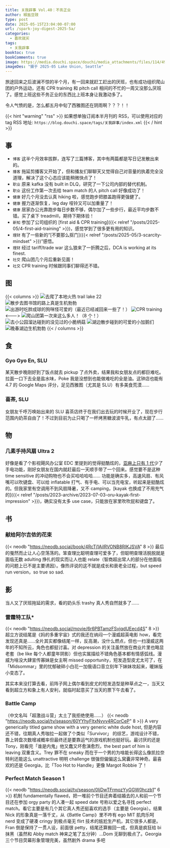 ```yaml
---
title: 关我辟事 Vol.40：不务正业
author: 椒盐豆豉
type: post
date: 2025-05-15T23:04:00-07:00
url: /spark-joy-digest-2025-5a/
categories:
  - 喜欢就买
tags:
  - 关我辟事
booktoc: true
bookComments: true
image: https://media.douchi.space/douchi/media_attachments/files/114/498/619/188/760/349/original/61dbf6677bd9ac28.png
imageDes: "摄于 2025-05 Lake Union, Seattle"
---
```


旅途回来之后波澜不惊的半个月，有一回来就赶工赶出的厌班，也有成功组织爬山团的户外运动，还有 CPR training 和 pitch call 相间的不忙的一周又没那么厌班了。感觉上班这些不务正业的东西比上班本身让我激动多了。

令人气愤的是，怎么都五月中旬了西雅图还在阴雨啊？？？！！

<!--more-->
{{< hint "warning" "rss" >}}
如果想单独订阅本半月刊的 RSS，可以使用对应的 tag RSS 地址:
`https://blog.douchi.space/tags/关我辟事/index.xml`
{{< / hint >}}

## 事
- `博客` 这半个月效率拔群，连写了三篇博客，其中有两篇都是写日记发散出来的。
- `播客` 拖延剪播客又开始了，但和播友们聊聊天又觉得自己对音量的执着完全没道理，解决了这个心态应该能稍微快点了！
- `职业` 原来 kafka 没有 built in DLQ，研究了一下公司内部的替代机制。
- `职业` 这份工作第一次去给 team match 的人 pitch call 好像成功了！
- `健康` 好几个月没去认真 hiking 啦，感觉跑步把膝盖跑得更强健了。
- `健康` 握力逐渐恢复，leg day 哑铃又可以加重量了！
- `健康` 居家办公光靠跑步每日步数不够，偶尔加了一些步行，最近平均步数不错。买了桌下 treadmill，期待下期体验！
- `新知` 参加了公司组织的 [first aid & CPR training]({{< relref "/posts/2025-05/4-first-aid-training" >}})，感觉学到了很多更有用的知识。
- `理财` 有了一些新的“[不要那么抠门]({{< relref "/posts/2025-05/3-scarcity-mindset" >}})”感悟。
- `理财` 经过 tariff/trade war 这么狼来了一折腾之后，DCA is working at its finest.
- `社交` 爬山团几个月后重新见面！
- `社交` CPR training 时候跟同事们聊得还不错。

## 图
{{< columns >}}
![去爬了本地火热 trail lake 22](https://media.douchi.space/douchi/media_attachments/files/114/487/707/744/557/728/original/21bcdeda2f51fff0.png)
![散步去图书馆的路上真是生机勃勃](https://media.douchi.space/douchi/media_attachments/files/114/482/259/796/534/960/original/e83267b24661770d.png)
![出游时吃胖成球的狗咪怪可爱的（最近已经减回来一些了！）](https://media.douchi.space/douchi/media_attachments/files/114/459/047/394/769/929/original/86f54df05580f390.jpg)
![CPR training](https://media.douchi.space/douchi/media_attachments/files/114/503/256/458/358/302/original/786bb7e393a6e69d.jpg)
<--->
![爬山团第一次来这么多人！（8 个！）](https://media.douchi.space/douchi/media_attachments/files/114/487/708/315/053/023/original/92b675e7f1c075c7.png)
![去小公园溜达碰到的没见过的小脆柄菇](https://media.douchi.space/douchi/media_attachments/files/114/493/389/079/116/238/original/332a72433361470a.png)
![湖边散步碰到的可爱的小加鹅们](https://media.douchi.space/douchi/media_attachments/files/114/498/641/428/751/338/original/d7b85f55cbefd608.png)
![晚春湖边生机勃勃](https://media.douchi.space/douchi/media_attachments/files/114/498/637/881/355/170/original/06e42d97a727b24d.png)
{{< / columns >}}

## 食
### Gyo Gyo En, SLU
某天散步晚刚好到了饭点就去 pickup 了点外卖，结果我和女朋友点的都巨难吃。拉面一口下去全是盐水味，Poke 我是没想到也能做难吃的全是油。这钟店也能有 4.7 的 Google Maps 评分，足见西雅图（尤其是 SLU）有多美食荒漠…… 

### 喜茶, SLU
女朋友千呼万唤始出来的 SLU 喜茶店终于在我们出去玩的时候开业了，现在步行范围内奶茶自由了！不过到目前为止只喝了一杯烤黑糖波波牛乳，有点太甜了……  

## 物
### 几素手持风扇 Ultra 2
好像是看了个影视飓风办公室 EDC 里提到的觉得挺酷炫的，[亚麻上只有 1 代](https://amzn.to/4kkSNan)少了手电功能，刚好女朋友在国内就赶最后一天顺手带了一个回来。感觉要不是这种 time sensitive 的冲动购物也不会买哈哈哈哈…… 功能是确实多，高速风扇、有风嘴可以吹键盘、可以给 inflatable 打气、有手电、可以当充电宝，听起来是挺酷炫的。但我家里有空调用不到风扇降暑，又不 camping，[kayak 也换成了不用充气的]({{< relref "/posts/2023-archive/2023-07-03-oru-kayak-first-impression" >}})，确实没有太多 use case，只能放在家里吹吹屁和键盘了。

## 书
### 献给阿尔吉侬的花束
{{< neodb "https://neodb.social/book/4RcTj1AilRVONB8RIKJSVA" 8 >}}
最后的戛然而止让人心空荡荡的。笨查理比聪明查理可爱多了，但聪明查理活脱脱就是面临无数 adulting 挣扎的现实而让人也能 relate（智商超出常人的部分在他面临的问题上已不是主要诱因）。像热评说的这不就是成长和衰老全过程，but speed run version，so true so sad.

## 影
当人又了厌班拖延的需求，看的奶头乐 trashy 真人秀自然就多了…… 
### 雷霆特工队*
{{< neodb "https://neodb.social/movie/6r6PBTamzFSvjqdUEecd4S" 8 >}}
超立方说结尾是《妈的多重宇宙》式的我还在纳闷一个漫威超英电影 how，看完发现还真是……全片其实都像结尾一样，反高潮，没什么燃点，但也一扫漫威这两年的不知所云，角色也都挺讨喜。对 depression 的关注虽然放在商业片里也略显老套（be like 每个人都童年阴影）但也实属描绘不错角色基本都有情感弧线。漫威为啥没大肆宣传寡妹是女主啊 missed opportunity，短发造型皮尤太可了，在「Midsommar」里的忧郁破碎小白花一加俄语口音立刻年下妹妹攻起来，暖妹版小变态了。

其实本来没打算去看，前阵子网上偶尔看到皮尤的短发造型是种草点之一，当天又看到超立方和象上有人安利，就临时起意买了当天的票下午去看了。

### Battle Camp
（中文名叫「超激战斗营」太土了我拒绝使用……）
{{< neodb "https://neodb.social/tv/season/60YYhyFltxNvvv4RCorCeP" 8 >}}
A very generically titled game show with a very generic white dude host, 但是内容还不错，往期真人秀咖拉一起做了个类似「Survivor」 的综艺，游戏设计不错，靠上转盘次数增减概率但最终还是要靠运气的游戏机制也挺好玩。最讨厌的还是 Tony，刚看完「谁是内鬼」他又蠢又坏愈演愈烈，the best part of him is leaving 双重含义。Trey 罪不在 sneaky 而在于一个男的为啥能长得这么像凯拉奈特利还能这么 unattractive 明明 challenge 很强但偏偏这么窝囊非常神奇。最喜欢的还是 Georgia，比「Too Hot to Handle」更像 Margot Robbie 了！

### Perfect Match Season 1
{{< neodb "https://neodb.social/tv/season/0IjDwTFrmozYyGGW0hczb1" 6 >}}
机制 fundamentally flawed，把一堆前个节目还奔着结婚去的人和前一个节目还在参加 orgy party 的人凑一起 speed date 号称以爱之名寻找 perfect match。看它主要是有几个其它真人秀还挺喜欢的选手（主要是 Georgia）。结果 Nick 的形象真是一落千丈，从《Battle Camp》里不咋有 ego MIT 肌肉乐呵 nerd 变成了硬凑 cringy 到极点毫无 flirt 技术的尴尬生产机，其它很多人都是。Fran 倒是保持了一贯人设，前面很 petty，结尾还算搬回一成，但真是疯狂给 bi 抹黑（虽然和 Abby match 神来之笔了五分钟）…Dom 无聊到极点了。Georgia 三个节目荧幕形象管理完美，虽然剧外 drama 多吧